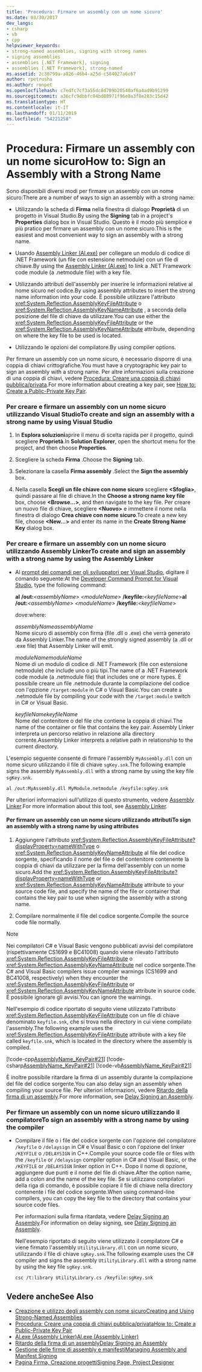 ```yaml
---
title: 'Procedura: Firmare un assembly con un nome sicuro'
ms.date: 03/30/2017
dev_langs:
- csharp
- vb
- cpp
helpviewer_keywords:
- strong-named assemblies, signing with strong names
- signing assemblies
- assemblies [.NET Framework], signing
- assemblies [.NET Framework], strong-named
ms.assetid: 2c30799a-a826-46b4-a25d-c584027a6c67
author: rpetrusha
ms.author: ronpet
ms.openlocfilehash: c7edfc7cf3a55dc8d789b20540af6a4ad9b91299
ms.sourcegitcommit: a36cfc9dbbfc04bd88971f96e8a3f8e283c15d42
ms.translationtype: HT
ms.contentlocale: it-IT
ms.lasthandoff: 01/11/2019
ms.locfileid: "54221258"
---
```

# <a name="how-to-sign-an-assembly-with-a-strong-name"></a><span data-ttu-id="86a55-102">Procedura: Firmare un assembly con un nome sicuro</span><span class="sxs-lookup"><span data-stu-id="86a55-102">How to: Sign an Assembly with a Strong Name</span></span>
<span data-ttu-id="86a55-103">Sono disponibili diversi modi per firmare un assembly con un nome sicuro:</span><span class="sxs-lookup"><span data-stu-id="86a55-103">There are a number of ways to sign an assembly with a strong name:</span></span>  
  
-   <span data-ttu-id="86a55-104">Utilizzando la scheda di **Firma** nella finestra di dialogo **Proprietà** di un progetto in Visual Studio.</span><span class="sxs-lookup"><span data-stu-id="86a55-104">By using the **Signing** tab in a project's **Properties** dialog box in Visual Studio.</span></span> <span data-ttu-id="86a55-105">Questo è il modo più semplice e più pratico per firmare un assembly con un nome sicuro.</span><span class="sxs-lookup"><span data-stu-id="86a55-105">This is the easiest and most convenient way to sign an assembly with a strong name.</span></span>  
  
-   <span data-ttu-id="86a55-106">Usando [Assembly Linker (Al.exe)](../../../docs/framework/tools/al-exe-assembly-linker.md) per collegare un modulo di codice di .NET Framework (un file con estensione netmodule) con un file di chiave.</span><span class="sxs-lookup"><span data-stu-id="86a55-106">By using the [Assembly Linker (Al.exe)](../../../docs/framework/tools/al-exe-assembly-linker.md) to link a .NET Framework code module (a .netmodule file) with a key file.</span></span>  
  
-   <span data-ttu-id="86a55-107">Utilizzando attributi dell'assembly per inserire le informazioni relative al nome sicuro nel codice.</span><span class="sxs-lookup"><span data-stu-id="86a55-107">By using assembly attributes to insert the strong name information into your code.</span></span> <span data-ttu-id="86a55-108">È possibile utilizzare l'attributo <xref:System.Reflection.AssemblyKeyFileAttribute> o <xref:System.Reflection.AssemblyKeyNameAttribute> , a seconda della posizione del file di chiave da utilizzare.</span><span class="sxs-lookup"><span data-stu-id="86a55-108">You can use either the <xref:System.Reflection.AssemblyKeyFileAttribute> or the <xref:System.Reflection.AssemblyKeyNameAttribute> attribute, depending on where the key file to be used is located.</span></span>  
  
-   <span data-ttu-id="86a55-109">Utilizzando le opzioni del compilatore.</span><span class="sxs-lookup"><span data-stu-id="86a55-109">By using compiler options.</span></span>  
  
 <span data-ttu-id="86a55-110">Per firmare un assembly con un nome sicuro, è necessario disporre di una coppia di chiavi crittografiche.</span><span class="sxs-lookup"><span data-stu-id="86a55-110">You must have a cryptographic key pair to sign an assembly with a strong name.</span></span> <span data-ttu-id="86a55-111">Per altre informazioni sulla creazione di una coppia di chiavi, vedere [Procedura: Creare una coppia di chiavi pubblica/privata](../../../docs/framework/app-domains/how-to-create-a-public-private-key-pair.md).</span><span class="sxs-lookup"><span data-stu-id="86a55-111">For more information about creating a key pair, see [How to: Create a Public-Private Key Pair](../../../docs/framework/app-domains/how-to-create-a-public-private-key-pair.md).</span></span>  
  
### <a name="to-create-and-sign-an-assembly-with-a-strong-name-by-using-visual-studio"></a><span data-ttu-id="86a55-112">Per creare e firmare un assembly con un nome sicuro utilizzando Visual Studio</span><span class="sxs-lookup"><span data-stu-id="86a55-112">To create and sign an assembly with a strong name by using Visual Studio</span></span>  
  
1.  <span data-ttu-id="86a55-113">In **Esplora soluzioni**aprire il menu di scelta rapida per il progetto, quindi scegliere **Proprietà**.</span><span class="sxs-lookup"><span data-stu-id="86a55-113">In **Solution Explorer**, open the shortcut menu for the project, and then choose **Properties**.</span></span>  
  
2.  <span data-ttu-id="86a55-114">Scegliere la scheda **Firma** .</span><span class="sxs-lookup"><span data-stu-id="86a55-114">Choose the **Signing** tab.</span></span>  
  
3.  <span data-ttu-id="86a55-115">Selezionare la casella **Firma assembly** .</span><span class="sxs-lookup"><span data-stu-id="86a55-115">Select the **Sign the assembly** box.</span></span>  
  
4.  <span data-ttu-id="86a55-116">Nella casella **Scegli un file chiave con nome sicuro** scegliere **\<Sfoglia>**, quindi passare al file di chiave.</span><span class="sxs-lookup"><span data-stu-id="86a55-116">In the **Choose a strong name key file** box, choose **\<Browse…>**, and then navigate to the key file.</span></span> <span data-ttu-id="86a55-117">Per creare un nuovo file di chiave, scegliere **\<Nuovo>** e immettere il nome nella finestra di dialogo **Crea chiave con nome sicuro**.</span><span class="sxs-lookup"><span data-stu-id="86a55-117">To create a new key file, choose **\<New…>** and enter its name in the **Create Strong Name Key** dialog box.</span></span>  
  
### <a name="to-create-and-sign-an-assembly-with-a-strong-name-by-using-the-assembly-linker"></a><span data-ttu-id="86a55-118">Per creare e firmare un assembly con un nome sicuro utilizzando Assembly Linker</span><span class="sxs-lookup"><span data-stu-id="86a55-118">To create and sign an assembly with a strong name by using the Assembly Linker</span></span>  
  
-   <span data-ttu-id="86a55-119">Al [prompt dei comandi per gli sviluppatori per Visual Studio](../../../docs/framework/tools/developer-command-prompt-for-vs.md), digitare il comando seguente:</span><span class="sxs-lookup"><span data-stu-id="86a55-119">At the [Developer Command Prompt for Visual Studio](../../../docs/framework/tools/developer-command-prompt-for-vs.md), type the following command:</span></span>  
  
     <span data-ttu-id="86a55-120">**al** **/out:**\<*assemblyName*> *\<moduleName>* **/keyfile:**\<*keyfileName*></span><span class="sxs-lookup"><span data-stu-id="86a55-120">**al** **/out:**\<*assemblyName*> *\<moduleName>* **/keyfile:**\<*keyfileName*></span></span>  
  
     <span data-ttu-id="86a55-121">dove:</span><span class="sxs-lookup"><span data-stu-id="86a55-121">where:</span></span>  
  
     <span data-ttu-id="86a55-122">*assemblyName*</span><span class="sxs-lookup"><span data-stu-id="86a55-122">*assemblyName*</span></span>  
     <span data-ttu-id="86a55-123">Nome sicuro di assembly con firma (file .dll o .exe) che verrà generato da Assembly Linker.</span><span class="sxs-lookup"><span data-stu-id="86a55-123">The name of the strongly signed assembly (a .dll or .exe file) that Assembly Linker will emit.</span></span>  
  
     <span data-ttu-id="86a55-124">*moduleName*</span><span class="sxs-lookup"><span data-stu-id="86a55-124">*moduleName*</span></span>  
     <span data-ttu-id="86a55-125">Nome di un modulo di codice di .NET Framework (file con estensione netmodule) che include uno o più tipi.</span><span class="sxs-lookup"><span data-stu-id="86a55-125">The name of a .NET Framework code module (a .netmodule file) that includes one or more types.</span></span> <span data-ttu-id="86a55-126">È possibile creare un file .netmodule durante la compilazione del codice con l'opzione `/target:module` in C# o Visual Basic.</span><span class="sxs-lookup"><span data-stu-id="86a55-126">You can create a .netmodule file by compiling your code with the `/target:module` switch in C# or Visual Basic.</span></span>  
  
     <span data-ttu-id="86a55-127">*keyfileName*</span><span class="sxs-lookup"><span data-stu-id="86a55-127">*keyfileName*</span></span>  
     <span data-ttu-id="86a55-128">Nome del contenitore o del file che contiene la coppia di chiavi.</span><span class="sxs-lookup"><span data-stu-id="86a55-128">The name of the container or file that contains the key pair.</span></span> <span data-ttu-id="86a55-129">Assembly Linker interpreta un percorso relativo in relazione alla directory corrente.</span><span class="sxs-lookup"><span data-stu-id="86a55-129">Assembly Linker interprets a relative path in relationship to the current directory.</span></span>  
  
 <span data-ttu-id="86a55-130">L'esempio seguente consente di firmare l'assembly `MyAssembly.dll` con un nome sicuro utilizzando il file di chiave `sgKey.snk`.</span><span class="sxs-lookup"><span data-stu-id="86a55-130">The following example signs the assembly `MyAssembly.dll` with a strong name by using the key file `sgKey.snk`.</span></span>  
  
```  
al /out:MyAssembly.dll MyModule.netmodule /keyfile:sgKey.snk  
```  
  
 <span data-ttu-id="86a55-131">Per ulteriori informazioni sull'utilizzo di questo strumento, vedere [Assembly Linker](../../../docs/framework/tools/al-exe-assembly-linker.md).</span><span class="sxs-lookup"><span data-stu-id="86a55-131">For more information about this tool, see [Assembly Linker](../../../docs/framework/tools/al-exe-assembly-linker.md).</span></span>  
  
#### <a name="to-sign-an-assembly-with-a-strong-name-by-using-attributes"></a><span data-ttu-id="86a55-132">Per firmare un assembly con un nome sicuro utilizzando attributi</span><span class="sxs-lookup"><span data-stu-id="86a55-132">To sign an assembly with a strong name by using attributes</span></span>  
  
1.  <span data-ttu-id="86a55-133">Aggiungere l'attributo <xref:System.Reflection.AssemblyKeyFileAttribute?displayProperty=nameWithType> o <xref:System.Reflection.AssemblyKeyNameAttribute> al file del codice sorgente, specificando il nome del file o del contenitore contenente la coppia di chiavi da utilizzare per la firma dell'assembly con un nome sicuro.</span><span class="sxs-lookup"><span data-stu-id="86a55-133">Add the <xref:System.Reflection.AssemblyKeyFileAttribute?displayProperty=nameWithType> or <xref:System.Reflection.AssemblyKeyNameAttribute> attribute to your source code file, and specify the name of the file or container that contains the key pair to use when signing the assembly with a strong name.</span></span>  
  
2.  <span data-ttu-id="86a55-134">Compilare normalmente il file del codice sorgente.</span><span class="sxs-lookup"><span data-stu-id="86a55-134">Compile the source code file normally.</span></span>  
  
> [!NOTE]
>  <span data-ttu-id="86a55-135">Nei compilatori C# e Visual Basic vengono pubblicati avvisi del compilatore (rispettivamente CS1699 e BC41008) quando viene rilevato l'attributo <xref:System.Reflection.AssemblyKeyFileAttribute> o <xref:System.Reflection.AssemblyKeyNameAttribute> nel codice sorgente.</span><span class="sxs-lookup"><span data-stu-id="86a55-135">The C# and Visual Basic compilers issue compiler warnings (CS1699 and BC41008, respectively) when they encounter the <xref:System.Reflection.AssemblyKeyFileAttribute> or <xref:System.Reflection.AssemblyKeyNameAttribute> attribute in source code.</span></span> <span data-ttu-id="86a55-136">È possibile ignorare gli avvisi.</span><span class="sxs-lookup"><span data-stu-id="86a55-136">You can ignore the warnings.</span></span>  
  
 <span data-ttu-id="86a55-137">Nell'esempio di codice riportato di seguito viene utilizzato l'attributo <xref:System.Reflection.AssemblyKeyFileAttribute> con un file di chiave denominato `keyfile.snk`, che si trova nella directory in cui viene compilato l'assembly.</span><span class="sxs-lookup"><span data-stu-id="86a55-137">The following example uses the <xref:System.Reflection.AssemblyKeyFileAttribute> attribute with a key file called `keyfile.snk`, which is located in the directory where the assembly is compiled.</span></span>  
  
 [!code-cpp[AssemblyName_KeyPair#21](../../../samples/snippets/cpp/VS_Snippets_CLR/AssemblyName_KeyPair/CPP/keyfileattrib.cpp#21)]
 [!code-csharp[AssemblyName_KeyPair#21](../../../samples/snippets/csharp/VS_Snippets_CLR/AssemblyName_KeyPair/CS/keyfileattrib.cs#21)]
 [!code-vb[AssemblyName_KeyPair#21](../../../samples/snippets/visualbasic/VS_Snippets_CLR/AssemblyName_KeyPair/VB/keyfileattrib.vb#21)]  
  
 <span data-ttu-id="86a55-138">È inoltre possibile ritardare la firma di un assembly durante la compilazione del file del codice sorgente.</span><span class="sxs-lookup"><span data-stu-id="86a55-138">You can also delay sign an assembly when compiling your source file.</span></span> <span data-ttu-id="86a55-139">Per ulteriori informazioni, vedere [Ritardo della firma di un assembly](../../../docs/framework/app-domains/delay-sign-assembly.md).</span><span class="sxs-lookup"><span data-stu-id="86a55-139">For more information, see [Delay Signing an Assembly](../../../docs/framework/app-domains/delay-sign-assembly.md).</span></span>  
  
### <a name="to-sign-an-assembly-with-a-strong-name-by-using-the-compiler"></a><span data-ttu-id="86a55-140">Per firmare un assembly con un nome sicuro utilizzando il compilatore</span><span class="sxs-lookup"><span data-stu-id="86a55-140">To sign an assembly with a strong name by using the compiler</span></span>  
  
-   <span data-ttu-id="86a55-141">Compilare il file o i file del codice sorgente con l'opzione del compilatore `/keyfile` o `/delaysign` in C# e Visual Basic o con l'opzione del linker `/KEYFILE` o `/DELAYSIGN` in C++.</span><span class="sxs-lookup"><span data-stu-id="86a55-141">Compile your source code file or files with the `/keyfile` or `/delaysign` compiler option in C# and Visual Basic, or the `/KEYFILE` or `/DELAYSIGN` linker option in C++.</span></span> <span data-ttu-id="86a55-142">Dopo il nome di opzione, aggiungere due punti e il nome del file di chiave.</span><span class="sxs-lookup"><span data-stu-id="86a55-142">After the option name, add a colon and the name of the key file.</span></span> <span data-ttu-id="86a55-143">Se si utilizzano compilatori della riga di comando, è possibile copiare il file di chiave nella directory contenente i file del codice sorgente.</span><span class="sxs-lookup"><span data-stu-id="86a55-143">When using command-line compilers, you can copy the key file to the directory that contains your source code files.</span></span>  
  
     <span data-ttu-id="86a55-144">Per informazioni sulla firma ritardata, vedere [Delay Signing an Assembly](../../../docs/framework/app-domains/delay-sign-assembly.md).</span><span class="sxs-lookup"><span data-stu-id="86a55-144">For information on delay signing, see [Delay Signing an Assembly](../../../docs/framework/app-domains/delay-sign-assembly.md).</span></span>  
  
     <span data-ttu-id="86a55-145">Nell'esempio riportato di seguito viene utilizzato il compilatore C# e viene firmato l'assembly `UtilityLibrary.dll` con un nome sicuro, utilizzando il file di chiave `sgKey.snk`.</span><span class="sxs-lookup"><span data-stu-id="86a55-145">The following example uses the C# compiler and signs the assembly `UtilityLibrary.dll` with a strong name by using the key file `sgKey.snk`.</span></span>  
  
    ```  
    csc /t:library UtilityLibrary.cs /keyfile:sgKey.snk  
    ```  
  
## <a name="see-also"></a><span data-ttu-id="86a55-146">Vedere anche</span><span class="sxs-lookup"><span data-stu-id="86a55-146">See Also</span></span>  
- [<span data-ttu-id="86a55-147">Creazione e utilizzo degli assembly con nome sicuro</span><span class="sxs-lookup"><span data-stu-id="86a55-147">Creating and Using Strong-Named Assemblies</span></span>](../../../docs/framework/app-domains/create-and-use-strong-named-assemblies.md)  
- [<span data-ttu-id="86a55-148">Procedura: Creare una coppia di chiavi pubblica/privata</span><span class="sxs-lookup"><span data-stu-id="86a55-148">How to: Create a Public-Private Key Pair</span></span>](../../../docs/framework/app-domains/how-to-create-a-public-private-key-pair.md)  
- [<span data-ttu-id="86a55-149">Al.exe (Assembly Linker)</span><span class="sxs-lookup"><span data-stu-id="86a55-149">Al.exe (Assembly Linker)</span></span>](../../../docs/framework/tools/al-exe-assembly-linker.md)  
- [<span data-ttu-id="86a55-150">Ritardo della firma di un assembly</span><span class="sxs-lookup"><span data-stu-id="86a55-150">Delay Signing an Assembly</span></span>](../../../docs/framework/app-domains/delay-sign-assembly.md)  
- [<span data-ttu-id="86a55-151">Gestione delle firme di assembly e manifesti</span><span class="sxs-lookup"><span data-stu-id="86a55-151">Managing Assembly and Manifest Signing</span></span>](/visualstudio/ide/managing-assembly-and-manifest-signing)  
- [<span data-ttu-id="86a55-152">Pagina Firma, Creazione progetti</span><span class="sxs-lookup"><span data-stu-id="86a55-152">Signing Page, Project Designer</span></span>](/visualstudio/ide/reference/signing-page-project-designer)

